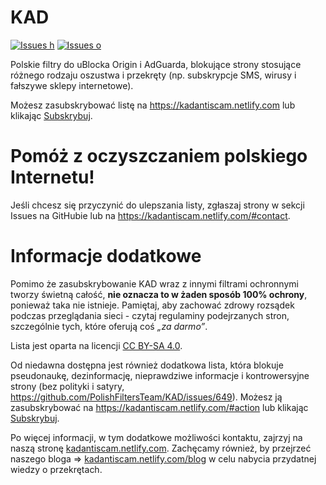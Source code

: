 # KAD

[![Issues h](https://isitmaintained.com/badge/resolution/PolishFiltersTeam/KAD.svg)](https://github.com/PolishFiltersTeam/KAD/issues)
[![Issues o](https://img.shields.io/github/issues/PolishFiltersTeam/KAD.svg?colorB=23b69a)](https://github.com/PolishFiltersTeam/KAD/issues)

Polskie filtry do uBlocka Origin i AdGuarda, blokujące strony stosujące różnego rodzaju oszustwa i przekręty (np. subskrypcje SMS, wirusy i fałszywe sklepy internetowe).

Możesz zasubskrybować listę na https://kadantiscam.netlify.com lub klikając [Subskrybuj][KAD - Przekręty Subscribe].

[KAD - Przekręty Subscribe]: https://subscribe.adblockplus.org/?location=https://raw.githubusercontent.com/PolishFiltersTeam/KAD/master/KAD.txt&title=KAD%20-%20Przekręty
[KADfake Subscribe]: https://subscribe.adblockplus.org/?location=https://raw.githubusercontent.com/PolishFiltersTeam/KAD/master/KADfake.txt&title=KADfake%20-%20Kontrowersje

# Pomóż z oczyszczaniem polskiego Internetu!
Jeśli chcesz się przyczynić do ulepszania listy, zgłaszaj strony w sekcji Issues na GitHubie lub na https://kadantiscam.netlify.com/#contact.

# Informacje dodatkowe
Pomimo że zasubskrybowanie KAD wraz z innymi filtrami ochronnymi tworzy świetną całość, **nie oznacza to w żaden sposób 100% ochrony**, ponieważ taka nie istnieje. Pamiętaj, aby zachować zdrowy rozsądek podczas przeglądania sieci - czytaj regulaminy podejrzanych stron, szczególnie tych, które oferują coś *„za darmo”*.

Lista jest oparta na licencji [CC BY-SA 4.0](https://creativecommons.org/licenses/by-sa/4.0/deed.pl).

Od niedawna dostępna jest również dodatkowa lista, która blokuje pseudonaukę, dezinformację, nieprawdziwe informacje i kontrowersyjne strony (bez polityki i satyry, https://github.com/PolishFiltersTeam/KAD/issues/649). Możesz ją zasubskrybować na https://kadantiscam.netlify.com/#action lub klikając [Subskrybuj][KADfake Subscribe].

Po więcej informacji, w tym dodatkowe możliwości kontaktu, zajrzyj na naszą stronę [kadantiscam.netlify.com](https://kadantiscam.netlify.com/). Zachęcamy również, by przejrzeć naszego bloga => [kadantiscam.netlify.com/blog](https://kadantiscam.netlify.com/blog/) w celu nabycia przydatnej wiedzy o przekrętach.
